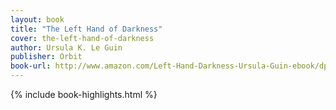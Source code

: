 ```yaml
---
layout: book
title: "The Left Hand of Darkness"
cover: the-left-hand-of-darkness
author: Ursula K. Le Guin
publisher: Orbit
book-url: http://www.amazon.com/Left-Hand-Darkness-Ursula-Guin-ebook/dp/B009SQ017O/
---
```


{% include book-highlights.html %}
